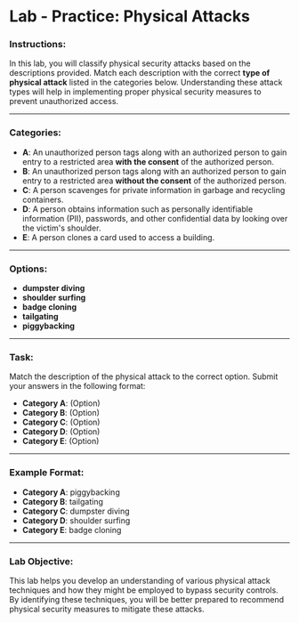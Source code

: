 # Lab - Practice: Physical Attacks

### Instructions:
In this lab, you will classify physical security attacks based on the descriptions provided. Match each description with the correct **type of physical attack** listed in the categories below. Understanding these attack types will help in implementing proper physical security measures to prevent unauthorized access.

---

### Categories:

- **A**: An unauthorized person tags along with an authorized person to gain entry to a restricted area **with the consent** of the authorized person.
- **B**: An unauthorized person tags along with an authorized person to gain entry to a restricted area **without the consent** of the authorized person.
- **C**: A person scavenges for private information in garbage and recycling containers.
- **D**: A person obtains information such as personally identifiable information (PII), passwords, and other confidential data by looking over the victim's shoulder.
- **E**: A person clones a card used to access a building.

---

### Options:

- **dumpster diving**
- **shoulder surfing**
- **badge cloning**
- **tailgating**
- **piggybacking**

---

### Task:

Match the description of the physical attack to the correct option. Submit your answers in the following format:

- **Category A**: (Option)
- **Category B**: (Option)
- **Category C**: (Option)
- **Category D**: (Option)
- **Category E**: (Option)

---

### Example Format:
- **Category A**: piggybacking
- **Category B**: tailgating
- **Category C**: dumpster diving
- **Category D**: shoulder surfing
- **Category E**: badge cloning

---

### Lab Objective:
This lab helps you develop an understanding of various physical attack techniques and how they might be employed to bypass security controls. By identifying these techniques, you will be better prepared to recommend physical security measures to mitigate these attacks.
